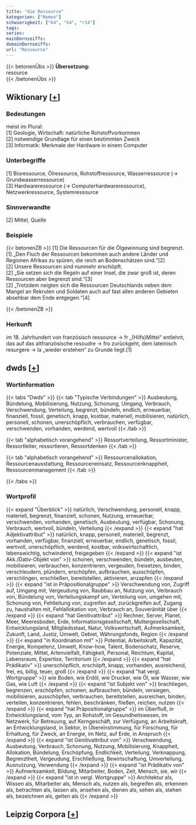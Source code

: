 ```yaml
---
title: "die Ressource"
kategorien: ["Nomen"]
schwierigkeit: ["k4", "h4", "r14"]
tags:
series:
mainDornseiffs:
domainDornseiffs:
url: "Ressource"
---
```


{{< betonenÜbs >}}
**Übersetzung:**  
resource  
{{< /betonenÜbs >}}

## Wiktionary [[+](https://de.wiktionary.org/wiki/Ressource)]

### Bedeutungen
meist im Plural:  
[1] Geologie, Wirtschaft: natürliche Rohstoffvorkommen  
[2] notwendige Grundlage für einen bestimmten Zweck  
[3] Informatik: Merkmale der Hardware in einem Computer  

### Unterbegriffe
[1] Bioressource, Ölressource, Rohstoffressource, Wasserressource (→ Grundwasserressource)  
[3] Hardwareressource (→ Computerhardwareressource), Netzwerkressource, Systemressource  

### Sinnverwandte
[2] Mittel, Quelle  

### Beispiele
{{< betonenZB >}}
[1] Die Ressourcen für die Ölgewinnung sind begrenzt.  
[1] „Den Fluch der Ressourcen bekommen auch andere Länder und Regionen Afrikas zu spüren, die reich an Bodenschätzen sind.“[2]  
[2] Unsere Ressourcen sind nunmehr erschöpft.  
[2] „Sie setzen sich die Regeln auf einer Insel, die zwar groß ist, deren Ressourcen aber begrenzt sind.“[3]  
[2] „Trotzdem neigten sich die Ressourcen Deutschlands neben dem Mangel an Rekruten und Soldaten auch auf fast allen anderen Gebieten absehbar dem Ende entgegen.“[4]  

{{< /betonenZB >}}
### Herkunft
im 18. Jahrhundert von französisch ressource → fr „(Hilfs)Mittel“ entlehnt, das auf das altfranzösische resoudre → fro zurückgeht, dem lateinisch resurgere → la „wieder erstehen“ zu Grunde liegt.[1]  



## dwds [[+](https://www.dwds.de/wb/Ressource)]

### Wortinformation
{{< tabs "Dwds" >}}
{{< tab "Typische Verbindungen" >}}
Ausbeutung, Bündelung, Mobilisierung, Nutzung, Schonung, Umgang, Verbrauch, Verschwendung, Verteilung, begrenzt, bündeln, endlich, erneuerbar, finanziell, fossil, genetisch, knapp, kostbar, materiell, mobilisieren, natürlich, personell, schonen, unerschöpflich, verbrauchen, verfügbar, verschwenden, vorhanden, werdend, wertvoll
{{< /tab >}}

{{< tab "alphabetisch vorangehend" >}}
Ressortverteilung, Ressortminister, Ressortleiter, ressortieren, Ressortdenken
{{< /tab >}}

{{< tab "alphabetisch vorangehend" >}}
Ressourcenallokation, Ressourcenausstattung, Ressourceneinsatz, Ressourcenknappheit, Ressourcenmanagement
{{< /tab >}}

{{< /tabs >}}

### Wortprofil
{{< expand "Überblick" >}} natürlich, Verschwendung, personell, knapp, materiell, begrenzt, finanziell, schonen, Nutzung, erneuerbar, verschwenden, vorhanden, genetisch, Ausbeutung, verfügbar, Schonung, Verbrauch, wertvoll, bündeln, Verteilung {{< /expand >}}
{{< expand "hat Adjektivattribut" >}} natürlich, knapp, personell, materiell, begrenzt, vorhanden, verfügbar, finanziell, erneuerbar, endlich, genetisch, fossil, wertvoll, unerschöpflich, werdend, kostbar, volkswirtschaftlich, lebenswichtig, schwindend, freigegeben {{< /expand >}}
{{< expand "ist Akk./Dativ-Objekt von" >}} schonen, verschwenden, bündeln, ausbeuten, mobilisieren, verbrauchen, konzentrieren, vergeuden, freisetzen, binden, verschleudern, plündern, erschöpfen, aufbrauchen, ausschöpfen, verschlingen, erschließen, bereitstellen, aktivieren, anzapfen {{< /expand >}}
{{< expand "ist in Präpositionalgruppe" >}} Verschwendung von, Zugriff auf, Umgang mit, Vergeudung von, Raubbau an, Nutzung von, Verbrauch von, Bündelung von, Verteilungskampf um, Verteilung von, umgehen mit, Schonung von, Fehlleitung von, zugreifen auf, zurückgreifen auf, Zugang zu, haushalten mit, Fehlallokation von, Verbrauch an, Souveränität über {{< /expand >}}
{{< expand "hat Genitivattribut" >}} Rechner, Server, Planet, Meer, Meeresboden, Erde, Informationsgesellschaft, Muttergesellschaft, Entwicklungsland, Mitgliedsstaat, Natur, Volkswirtschaft, Aufmerksamkeit, Zukunft, Land, Justiz, Umwelt, Gebiet, Währungsfonds, Region {{< /expand >}}
{{< expand "in Koordination mit" >}} Potential, Arbeitskraft, Kapazität, Energie, Kompetenz, Umwelt, Know-how, Talent, Bodenschatz, Reserve, Potenziale, Mittel, Artenvielfalt, Fähigkeit, Personal, Reichtum, Kapital, Lebensraum, Expertise, Territorium {{< /expand >}}
{{< expand "hat Prädikativ" >}} unerschöpflich, erschöpft, knapp, vorhanden, ausreichend, frei, es, billig, teuer, groß {{< /expand >}}
{{< expand "hat vergl. Wortgruppe" >}} wie Boden, wie Erdöl, wie Drucker, wie Öl, wie Wasser, wie Gas, wie Luft {{< /expand >}}
{{< expand "ist Subjekt von" >}} brachliegen, begrenzen, erschöpfen, schonen, aufbrauchen, bündeln, versiegen, mobilisieren, ausschöpfen, verbrauchen, bereitstellen, ausreichen, binden, verteilen, konzentrieren, fehlen, beschränken, fließen, reichen, nutzen {{< /expand >}}
{{< expand "hat Präpositionalgruppe" >}} im Überfluß, in Entwicklungsland, vom Typ, an Rohstoff, im Gesundheitswesen, im Netzwerk, für Betreuung, auf Kerngeschäft, zur Verfügung, an Arbeitskraft, an Entwicklungsland, in Sektor, in Übereinstimmung, für Forschung, für Erhaltung, für Zweck, an Energie, im Netz, auf Erde, in Anspruch {{< /expand >}}
{{< expand "ist Genitivattribut von" >}} Verschwendung, Ausbeutung, Verbrauch, Schonung, Nutzung, Mobilisierung, Knappheit, Allokation, Bündelung, Erschöpfung, Endlichkeit, Verteilung, Verknappung, Begrenztheit, Vergeudung, Erschließung, Bewirtschaftung, Umverteilung, Ausnutzung, Verwendung {{< /expand >}}
{{< expand "ist Prädikativ von" >}} Aufmerksamkeit, Bildung, Mitarbeiter, Boden, Zeit, Mensch, sie, wir {{< /expand >}}
{{< expand "ist in vergl. Wortgruppe" >}} Architektur als, Wissen als, Mitarbeiter als, Mensch als, nutzen als, begreifen als, erkennen als, betrachten als, lassen als, ansehen als, dienen als, sehen als, stehen als, bezeichnen als, gelten als {{< /expand >}}

## Leipzig Corpora [[+](https://corpora.uni-leipzig.de/en/res?word=Ressource&corpusId=deu_newscrawl-public_2018)]

